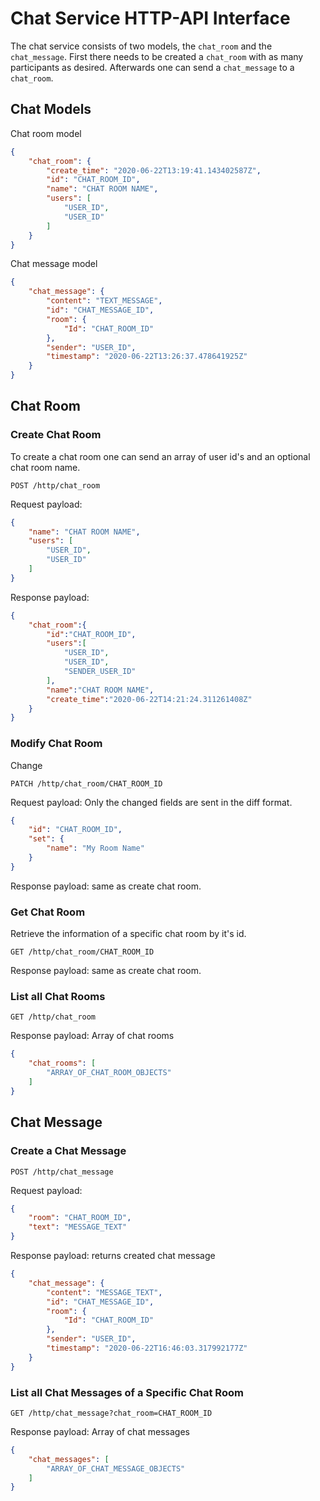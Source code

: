 # Chat Service HTTP-API Interface

The chat service consists of two models, the `chat_room` and the `chat_message`. First there needs to be created a `chat_room` with as many participants as desired. Afterwards one can send a `chat_message` to a `chat_room`.

## Chat Models

Chat room model

```json
{
    "chat_room": {
        "create_time": "2020-06-22T13:19:41.143402587Z",
        "id": "CHAT_ROOM_ID",
        "name": "CHAT ROOM NAME",
        "users": [
            "USER_ID",
            "USER_ID"
        ]
    }
}
```

Chat message model

```json
{
    "chat_message": {
        "content": "TEXT_MESSAGE",
        "id": "CHAT_MESSAGE_ID",
        "room": {
            "Id": "CHAT_ROOM_ID"
        },
        "sender": "USER_ID",
        "timestamp": "2020-06-22T13:26:37.478641925Z"
    }
}
```

## Chat Room

### Create Chat Room

To create a chat room one can send an array of user id's and an optional chat room name.

`POST /http/chat_room`

Request payload:

```json
{
    "name": "CHAT ROOM NAME",
    "users": [
        "USER_ID",
        "USER_ID"
    ]
}
```

Response payload:

```json
{
    "chat_room":{
        "id":"CHAT_ROOM_ID",
        "users":[
            "USER_ID",
            "USER_ID",
            "SENDER_USER_ID"
        ],
        "name":"CHAT ROOM NAME",
        "create_time":"2020-06-22T14:21:24.311261408Z"
    }
}
```


### Modify Chat Room

Change

`PATCH /http/chat_room/CHAT_ROOM_ID`

Request payload: 
Only the changed fields are sent in the diff format.

```json
{
    "id": "CHAT_ROOM_ID",
    "set": {
        "name": "My Room Name"
    }
}
```

Response payload: same as create chat room.


### Get Chat Room

Retrieve the information of a specific chat room by it's id.

`GET /http/chat_room/CHAT_ROOM_ID`

Response payload: same as create chat room.


### List all Chat Rooms

`GET /http/chat_room`


Response payload: Array of chat rooms

```json
{
    "chat_rooms": [
        "ARRAY_OF_CHAT_ROOM_OBJECTS"
    ]
}
```

## Chat Message

### Create a Chat Message

`POST /http/chat_message`

Request payload:

```json
{
    "room": "CHAT_ROOM_ID",
    "text": "MESSAGE_TEXT"
}
```

Response payload: returns created chat message

```json
{
    "chat_message": {
        "content": "MESSAGE_TEXT",
        "id": "CHAT_MESSAGE_ID",
        "room": {
            "Id": "CHAT_ROOM_ID"
        },
        "sender": "USER_ID",
        "timestamp": "2020-06-22T16:46:03.317992177Z"
    }
}
```

### List all Chat Messages of a Specific Chat Room

`GET /http/chat_message?chat_room=CHAT_ROOM_ID`


Response payload: Array of chat messages

```json
{
    "chat_messages": [
        "ARRAY_OF_CHAT_MESSAGE_OBJECTS"
    ]
}
```
